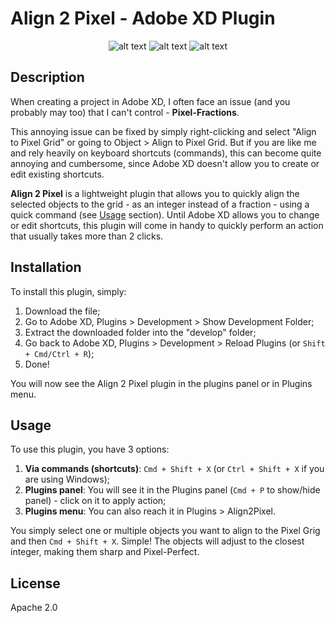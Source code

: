 # Align 2 Pixel - Adobe XD Plugin

<div align="center">

![alt text](https://img.shields.io/badge/Plugin-Adobe%20XD-blueviolet)
![alt text](https://img.shields.io/badge/version-0.0.1-blue)
![alt text](https://img.shields.io/github/license/hugompfigueira/align2pixel-xd-plugin)

</div>

## Description

When creating a project in Adobe XD, I often face an issue (and you probably may too) that I can't control - **Pixel-Fractions**.

This annoying issue can be fixed by simply right-clicking and select "Align to Pixel Grid" or going to Object > Align to Pixel Grid. But if you are like me and rely heavily on keyboard shortcuts (commands), this can become quite annoying and cumbersome, since Adobe XD doesn't allow you to create or edit existing shortcuts.

**Align 2 Pixel** is a lightweight plugin that allows you to quickly align the selected objects to the grid - as an integer instead of a fraction - using a quick command (see [Usage](https://github.com/hugompfigueira/align2pixel-xd-plugin/blob/main/README.md#usage) section). Until Adobe XD allows you to change or edit shortcuts, this plugin will come in handy to quickly perform an action that usually takes more than 2 clicks.

## Installation

To install this plugin, simply:

1. Download the file;
2. Go to Adobe XD, Plugins > Development > Show Development Folder;
3. Extract the downloaded folder into the "develop" folder;
4. Go back to Adobe XD, Plugins > Development > Reload Plugins (or `Shift + Cmd/Ctrl + R`);
5. Done!

You will now see the Align 2 Pixel plugin in the plugins panel or in Plugins menu.

## Usage

To use this plugin, you have 3 options:

1. **Via commands (shortcuts)**: `Cmd + Shift + X` (or `Ctrl + Shift + X` if you are using Windows);
2. **Plugins panel**: You will see it in the Plugins panel (`Cmd + P` to show/hide panel) - click on it to apply action;
3. **Plugins menu**: You can also reach it in Plugins > Align2Pixel.

You simply select one or multiple objects you want to align to the Pixel Grig and then `Cmd + Shift + X`. Simple! The objects will adjust to the closest integer, making them sharp and Pixel-Perfect.

## License

Apache 2.0
